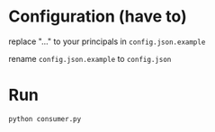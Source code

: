 # Configuration (have to)

replace "..." to your principals in `config.json.example`

rename `config.json.example` to `config.json`

# Run

`python consumer.py`